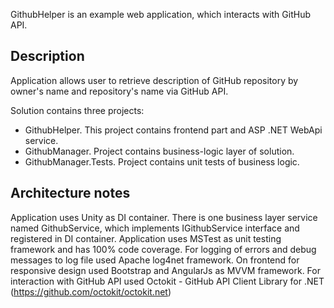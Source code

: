 GithubHelper is an example web application, which interacts with GitHub API.

## Description

Application allows user to retrieve description of GitHub repository by owner's name and repository's name via GitHub API.

Solution contains three projects:
- GithubHelper. This project contains frontend part and ASP .NET WebApi service.
- GithubManager. Project contains business-logic layer of solution.
- GithubManager.Tests. Project contains unit tests of business logic.

## Architecture notes

Application uses Unity as DI container. There is one business layer service named GithubService, which implements IGithubService interface and registered in DI container.
Application uses MSTest as unit testing framework and has 100% code coverage.
For logging of errors and debug messages to log file used Apache log4net framework.
On frontend for responsive design used Bootstrap and AngularJs as MVVM framework.
For interaction with GitHub API used Octokit - GitHub API Client Library for .NET (https://github.com/octokit/octokit.net)

